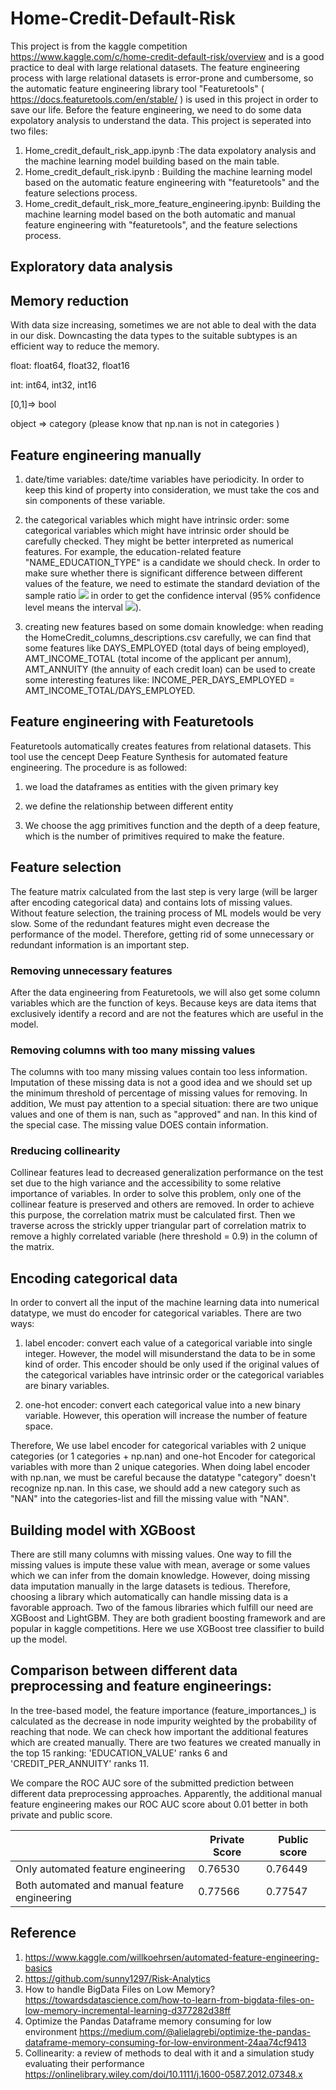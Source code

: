 # Home-Credit-Default-Risk
This project is from the kaggle competition https://www.kaggle.com/c/home-credit-default-risk/overview and is a good practice to deal with large relational datasets. The feature engineering process with large relational datasets is error-prone and cumbersome, so the automatic feature engineering library tool "Featuretools" ( https://docs.featuretools.com/en/stable/  ) is used in this project in order to save our life. Before the feature engineering, we need to do some data expolatory analysis to understand the data. This project is seperated into two files:
1. Home_credit_default_risk_app.ipynb :The data expolatory analysis and the machine learning model building based on the main table.
2. Home_credit_default_risk.ipynb : Building the machine learning model based on the automatic feature engineering with "featuretools" and the feature selections process.
3. Home_credit_default_risk_more_feature_engineering.ipynb: Building the machine learning model based on the both automatic and manual feature engineering with "featuretools", and the feature selections process.
## Exploratory data analysis
## Memory reduction
With data size increasing, sometimes we are not able to deal with the data in our disk. Downcasting the data types to the suitable subtypes is an efficient way to reduce the memory.

float: float64, float32, float16

int: int64, int32, int16

[0,1]=> bool

object => category (please know that np.nan is not in categories )
## Feature engineering manually
1. date/time variables: date/time variables have periodicity. In order to keep this kind of property into consideration, we must take the cos and sin components of these variable.

2. the categorical variables which might have intrinsic order: some categorical variables which might have intrinsic order should be carefully checked. They might be better interpreted as numerical features. For example, the education-related feature "NAME_EDUCATION_TYPE" is a candidate we should check. In order to make sure whether there is significant difference between different values of the feature, we need to estimate the standard deviation of the sample ratio
<img src="https://render.githubusercontent.com/render/math?math=\sigma=\sqrt{\frac{p(1-p)}{N}}">  in order to get the confidence interval (95% confidence level means the interval <img src="https://render.githubusercontent.com/render/math?math=[p-2\sigma,p \+ 2\sigma]">).

3. creating new features based on some domain knowledge: when reading the HomeCredit_columns_descriptions.csv carefully, we can find that some features like DAYS_EMPLOYED (total days of being employed), AMT_INCOME_TOTAL (total income of the applicant per annum), AMT_ANNUITY (the annuity of each credit loan) can be used to create some interesting features like: INCOME_PER_DAYS_EMPLOYED = AMT_INCOME_TOTAL/DAYS_EMPLOYED.

## Feature engineering with Featuretools
Featuretools automatically creates features from relational datasets. This tool use the cencept Deep Feature Synthesis for automated feature engineering. The procedure is as followed:

1. we load the dataframes as entities with the given primary key

2. we define the relationship between different entity

3. We choose the agg primitives function and the depth of a deep feature, which is the number of primitives required to make the feature.
## Feature selection
The feature matrix calculated from the last step is very large (will be larger after encoding categorical data) and contains lots of missing values. Without feature selection, the training process of ML models would be very slow. Some of the redundant features might even decrease the performance of the model. Therefore, getting rid of some unnecessary or redundant information is an important step.
### Removing unnecessary features
After the data engineering from Featuretools, we will also get some column variables which are the function of keys. Because keys are data items that exclusively identify a record and are not the features which are useful in the model.
### Removing columns with too many missing values
The columns with too many missing values contain too less information. Imputation of these missing data is not a good idea and we should set up the minimum threshold of percentage of missing values for removing. In addition, We must pay attention to a special situation: there are two unique values and one of them is nan, such as "approved" and nan. In this kind of the special case. The missing value DOES contain information.
### Rreducing collinearity
Collinear features lead to decreased generalization performance on the test set due to the high variance and the accessibility to some relative importance of variables. In order to solve this problem, only one of the collinear feature is preserved and others are removed. In order to achieve this purpose, the correlation matrix must be calculated first. Then we traverse across the strickly upper triangular part of correlation matrix to remove a highly correlated variable (here threshold = 0.9) in the column of the matrix.
## Encoding categorical data
In order to convert all the input of the machine learning data into numerical datatype, we must do encoder for categorical variables. There are two ways: 

1. label encoder: convert each value of a categorical variable into single integer. However, the model will misunderstand the data to be in some kind of order. This encoder should be only used if the original values of the categorical variables have intrinsic order or the categorical variables are binary variables.

2. one-hot encoder: convert each categorical value into a new binary variable. However, this operation will increase the number of feature space.

Therefore, We use label encoder for categorical variables with 2 unique categories (or 1 categories + np.nan) and one-hot Encoder for categorical variables with more than 2 unique categories. When doing label encoder with np.nan, we must be careful because the datatype "category" doesn't recognize np.nan. In this case, we should add a new category such as "NAN" into the categories-list  and fill the missing value with "NAN".
## Building model with XGBoost
There are still many columns with missing values. One way to fill the missing values is impute these value with mean, average or some values which we can infer from the domain knowledge. However, doing missing data imputation manually in the large datasets is tedious. Therefore, choosing a library which automatically can handle missing data is a favorable approach. Two of the famous libraries which fulfill our need are XGBoost and LightGBM. They are both gradient boosting framework and are popular in kaggle competitions. Here we use XGBoost tree classifier to build up the model.

## Comparison between different data preprocessing and feature engineerings:

In the tree-based model, the feature importance (feature_importances_) is calculated as the decrease in node impurity weighted by the probability of reaching that node. We can check how important the additional features which are created manually. There are two features we created manually in the top 15 ranking: 'EDUCATION_VALUE' ranks 6 and 'CREDIT_PER_ANNUITY' ranks 11.

We compare the ROC AUC sore of the submitted prediction between different data preprocessing approaches. Apparently, the additional manual feature engineering makes our ROC AUC score about 0.01 better in both private and public score.

|   | Private Score | Public score |  
|---|---|---|
| Only automated feature engineering   | 0.76530  | 0.76449 | 
| Both automated and manual feature engineering  |  0.77566 | 0.77547 |

## Reference
1. https://www.kaggle.com/willkoehrsen/automated-feature-engineering-basics
2. https://github.com/sunny1297/Risk-Analytics
3. How to handle BigData Files on Low Memory?
https://towardsdatascience.com/how-to-learn-from-bigdata-files-on-low-memory-incremental-learning-d377282d38ff
4. Optimize the Pandas Dataframe memory consuming for low environment
https://medium.com/@alielagrebi/optimize-the-pandas-dataframe-memory-consuming-for-low-environment-24aa74cf9413
4. Collinearity: a review of methods to deal with it and a simulation study evaluating their performance
https://onlinelibrary.wiley.com/doi/10.1111/j.1600-0587.2012.07348.x
